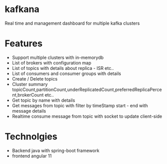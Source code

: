 # kafkana
Real time and management  dashboard  for multiple kafka clusters 

# Features
 - Support multiple clusters with in-memorydb
 - List of brokers with configuration map
 - List of topics with details about replica - ISR etc..
 - List of consumers and consumer groups with details
 - Create / Delete topics
 - Cluster summary topicCount,partitionCount,underReplicatedCount,preferredReplicaPercent,brokerCount etc..
 - Get topic by name with details
 - Get messages from topic with filter by timeStamp start - end with message details 
 - Realtime consume message from topic with socket to update client-side 

# Technolgies
 - Backend java with spring-boot framework
 - frontend angular 11
 
 
